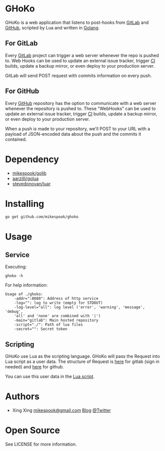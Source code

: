 GHoKo
=====

GHoKo is a web application that listens to post-hooks from [GitLab][gitlab]
and [GitHub][github], scripted by Lua and written in [Golang][golang].

For GitLab
----------
Every [GitLab][gitlab] project can trigger a web server whenever the repo is
pushed to. Web Hooks can be used to update an external issue tracker, 
trigger [CI][ci] builds, update a backup mirror, or even deploy to your 
production server.

GitLab will send POST request with commits information on every push.

For GitHub
----------
Every [GitHub][github] repository has the option to communicate with a web
server whenever the repository is pushed to. These "WebHooks" can be used to 
update an external issue tracker, trigger [CI][ci] builds, update a backup
mirror, or even deploy to your production server.

When a push is made to your repository, we'll POST to your URL with a payload
of JSON-encoded data about the push and the commits it contained. 

Dependency
==========

 * [mikespook/golib][4]
 * [aarzilli/golua][5]
 * [stevedonovan/luar][6]

Installing
==========

	go get github.com/mikespook/ghoko

Usage
=====

Service
-------

Executing:

	ghoko -h

For help information:

	Usage of ./ghoko:
		-addr=":8080": Address of http service
		-log="": log to write (empty for STDOUT)
		-log-level="all": log level ('error', 'warning', 'message', 'debug',
		'all' and 'none' are combined with '|')
		-main="gitlab": Main hosted repository
		-script="./": Path of lua files
		-secret="": Secret token

Scripting
---------

GHoKo use Lua as the scripting language. GHoKo will pass the Request into
Lua script as a user data. The structure of Request is [here][gitlab-req]
for gitlab (sign in needed) and [here][github-req] for github.

You can use this user data in the [Lua script][demo].

Authors
=======

 * Xing Xing <mikespook@gmail.com> [Blog][blog] [@Twitter][twitter]

Open Source
===========

See LICENSE for more information.

[gitlab]: http://www.gitlab.com
[github]: http://www.github.com
[ci]: http://en.wikipedia.org/wiki/Continuous_integration
[golang]: http://golang.org
[4]: https://github.com/mikespook/golib
[5]: https://github.com/aarzilli/golua
[6]: https://github.com/stevedonovan/luar
[demo]: https://github.com/mikespook/ghoko/blob/master/foobar.lua
[blog]: http://mikespook.com
[twitter]: http://twitter.com/mikespook
[github-req]: https://help.github.com/articles/post-receive-hooks
[gitlab-req]: http://demo.gitlab.com/help/web_hooks
